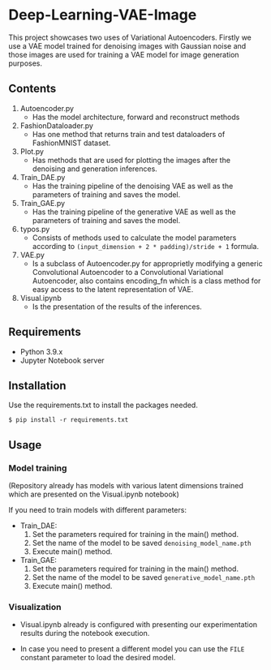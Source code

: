 # Deep-Learning-VAE-Image

This project showcases two uses of Variational Autoencoders.
Firstly we use a VAE model trained for denoising images with Gaussian noise and those images are used for training a VAE model for image generation purposes.

## Contents

1. Autoencoder.py
	- Has the model architecture, forward and reconstruct methods
2. FashionDataloader.py
	- Has one method that returns train and test dataloaders of FashionMNIST dataset.
3. Plot.py
	- Has methods that are used for plotting the images after the denoising and generation inferences.
4. Train_DAE.py
	- Has the training pipeline of the denoising VAE as well as the parameters of training and saves the model.
5. Train_GAE.py
	- Has the training pipeline of the generative VAE as well as the parameters of training and saves the model.
6. typos.py
	- Consists of methods used to calculate the model parameters according to `(input_dimension + 2 * padding)/stride + 1` formula.
7. VAE.py
	- Is a subclass of Autoencoder.py for approprietly modifying a generic Convolutional Autoencoder to a Convolutional Variational Autoencoder, also contains encoding_fn which is a class method for easy access to the latent representation of VAE.
8. Visual.ipynb
	- Is the presentation of the results of the inferences.

## Requirements

- Python 3.9.x
- Jupyter Notebook server

## Installation

Use the requirements.txt to install the packages needed.

`$ pip install -r requirements.txt`

## Usage

### Model training 

(Repository already has models with various latent dimensions trained which are presented on the Visual.ipynb notebook)

If you need to train models with different parameters:

- Train_DAE: 
	1. Set the parameters required for training in the main() method.
	2. Set the name of the model to be saved `denoising_model_name.pth`
	2. Execute main() method.
- Train_GAE:
 	1. Set the parameters required for training in the main() method.
 	2. Set the name of the model to be saved `generative_model_name.pth`
 	2. Execute main() method.

### Visualization

- Visual.ipynb already is configured with presenting our experimentation results during the notebook execution.

- In case you need to present a different model you can use the `FILE` constant parameter to load the desired model.




